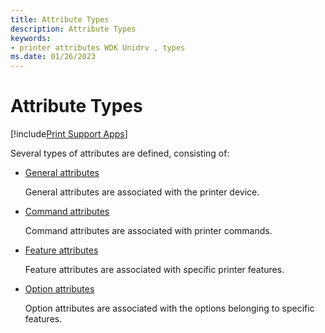 ```yaml
---
title: Attribute Types
description: Attribute Types
keywords:
- printer attributes WDK Unidrv , types
ms.date: 01/26/2023
---
```


# Attribute Types

[!include[Print Support Apps](../includes/print-support-apps.md)]

Several types of attributes are defined, consisting of:

- [General attributes](general-attributes.md)

    General attributes are associated with the printer device.

- [Command attributes](command-attributes.md)

    Command attributes are associated with printer commands.

- [Feature attributes](feature-attributes.md)

    Feature attributes are associated with specific printer features.

- [Option attributes](option-attributes.md)

    Option attributes are associated with the options belonging to specific features.

